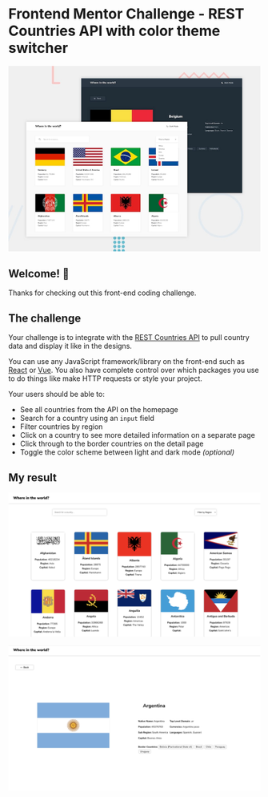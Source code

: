 # Frontend Mentor Challenge - REST Countries API with color theme switcher

![Design preview for the REST Countries API with color theme switcher coding challenge](./public/design/desktop-preview.jpg)

## Welcome! 👋

Thanks for checking out this front-end coding challenge.

## The challenge

Your challenge is to integrate with the [REST Countries API](https://restcountries.com) to pull country data and display it like in the designs.

You can use any JavaScript framework/library on the front-end such as [React](https://reactjs.org) or [Vue](https://vuejs.org). You also have complete control over which packages you use to do things like make HTTP requests or style your project.

Your users should be able to:

- See all countries from the API on the homepage
- Search for a country using an `input` field
- Filter countries by region
- Click on a country to see more detailed information on a separate page
- Click through to the border countries on the detail page
- Toggle the color scheme between light and dark mode *(optional)*


## My result

![Main Preview](./public/main.png)


![Detail Preview](./public/detail.png)
